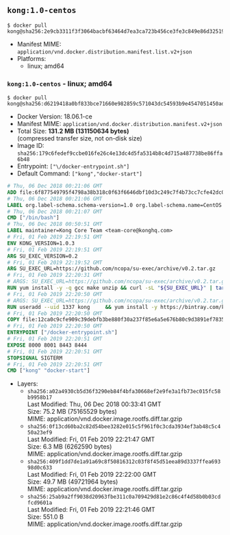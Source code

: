 ## `kong:1.0-centos`

```console
$ docker pull kong@sha256:2e9cb3311f3f3064bacbf63464d7ea3ca723b456ce3fe3c849e86d3251961c28
```

-	Manifest MIME: `application/vnd.docker.distribution.manifest.list.v2+json`
-	Platforms:
	-	linux; amd64

### `kong:1.0-centos` - linux; amd64

```console
$ docker pull kong@sha256:d6219418a0bf833bce71660e982859c571043dc54593b9e4547051450adc9bab
```

-	Docker Version: 18.06.1-ce
-	Manifest MIME: `application/vnd.docker.distribution.manifest.v2+json`
-	Total Size: **131.2 MB (131150634 bytes)**  
	(compressed transfer size, not on-disk size)
-	Image ID: `sha256:179c6fedef9ccbe016fe26c4e13dc4d5fa5314b8c4d715a487738be86ffa6b48`
-	Entrypoint: `["\/docker-entrypoint.sh"]`
-	Default Command: `["kong","docker-start"]`

```dockerfile
# Thu, 06 Dec 2018 00:21:06 GMT
ADD file:6f877549795f4798a38b318c0f63f6646dbf10d3c249c7f4b73cc7cfe42dc0f5 in / 
# Thu, 06 Dec 2018 00:21:06 GMT
LABEL org.label-schema.schema-version=1.0 org.label-schema.name=CentOS Base Image org.label-schema.vendor=CentOS org.label-schema.license=GPLv2 org.label-schema.build-date=20181205
# Thu, 06 Dec 2018 00:21:07 GMT
CMD ["/bin/bash"]
# Thu, 06 Dec 2018 00:50:51 GMT
LABEL maintainer=Kong Core Team <team-core@konghq.com>
# Fri, 01 Feb 2019 22:19:51 GMT
ENV KONG_VERSION=1.0.3
# Fri, 01 Feb 2019 22:19:51 GMT
ARG SU_EXEC_VERSION=0.2
# Fri, 01 Feb 2019 22:19:52 GMT
ARG SU_EXEC_URL=https://github.com/ncopa/su-exec/archive/v0.2.tar.gz
# Fri, 01 Feb 2019 22:20:31 GMT
# ARGS: SU_EXEC_URL=https://github.com/ncopa/su-exec/archive/v0.2.tar.gz SU_EXEC_VERSION=0.2
RUN yum install -y -q gcc make unzip && curl -sL "${SU_EXEC_URL}" | tar -C /tmp -zxf - && make -C "/tmp/su-exec-${SU_EXEC_VERSION}" && cp "/tmp/su-exec-${SU_EXEC_VERSION}/su-exec" /usr/bin && rm -fr "/tmp/su-exec-${SU_EXEC_VERSION}" && yum autoremove -y -q gcc make && yum clean all -q && rm -fr /var/cache/yum/* /tmp/yum_save*.yumtx /root/.pki
# Fri, 01 Feb 2019 22:20:50 GMT
# ARGS: SU_EXEC_URL=https://github.com/ncopa/su-exec/archive/v0.2.tar.gz SU_EXEC_VERSION=0.2
RUN useradd --uid 1337 kong     && yum install -y https://bintray.com/kong/kong-community-edition-rpm/download_file?file_path=centos/7/kong-community-edition-$KONG_VERSION.el7.noarch.rpm     && yum clean all
# Fri, 01 Feb 2019 22:20:50 GMT
COPY file:12ca0c9cfe909c39debfb3be880f30a237f85e6a5e676b80c9d3891ef78351f1 in /docker-entrypoint.sh 
# Fri, 01 Feb 2019 22:20:50 GMT
ENTRYPOINT ["/docker-entrypoint.sh"]
# Fri, 01 Feb 2019 22:20:51 GMT
EXPOSE 8000 8001 8443 8444
# Fri, 01 Feb 2019 22:20:51 GMT
STOPSIGNAL SIGTERM
# Fri, 01 Feb 2019 22:20:51 GMT
CMD ["kong" "docker-start"]
```

-	Layers:
	-	`sha256:a02a4930cb5d36f3290eb84f4bfa30668ef2e9fe3a1fb73ec015fc58b9958b17`  
		Last Modified: Thu, 06 Dec 2018 00:33:41 GMT  
		Size: 75.2 MB (75165529 bytes)  
		MIME: application/vnd.docker.image.rootfs.diff.tar.gzip
	-	`sha256:0f13cd60ba2c82d54bee3282e015c5f961f0c3cda3934ef3ab48c5c450a23ef9`  
		Last Modified: Fri, 01 Feb 2019 22:21:47 GMT  
		Size: 6.3 MB (6262590 bytes)  
		MIME: application/vnd.docker.image.rootfs.diff.tar.gzip
	-	`sha256:409f1dd7de1a91a69c8f50816312c03f8f45d51eea89d3337ffea69398d0c633`  
		Last Modified: Fri, 01 Feb 2019 22:22:00 GMT  
		Size: 49.7 MB (49721964 bytes)  
		MIME: application/vnd.docker.image.rootfs.diff.tar.gzip
	-	`sha256:25ab9a2ff9038d20963fbe311c0a709429d81e2c86c4f4d58b0b03cdfcd9601a`  
		Last Modified: Fri, 01 Feb 2019 22:21:46 GMT  
		Size: 551.0 B  
		MIME: application/vnd.docker.image.rootfs.diff.tar.gzip
